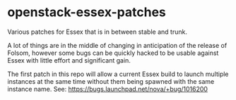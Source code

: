 openstack-essex-patches
=======================

Various patches for Essex that is in between stable and trunk.

A lot of things are in the middle of changing in anticipation of the release of Folsom, however some bugs can be quickly hacked to be usable against Essex with little effort and significant gain.

The first patch in this repo will allow a current Essex build to launch multiple instances at the same time without them being spawned with the same instance name. See: https://bugs.launchpad.net/nova/+bug/1016200